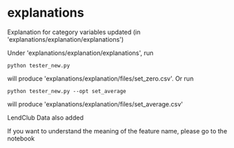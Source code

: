 # explanations

Explanation for category variables updated (in 'explanations/explanation/explanations')

Under 'explanations/explanation/explanations', run
~~~~ 
python tester_new.py 
~~~~
will produce 'explanations/explanation/files/set_zero.csv'.
Or run
~~~~ 
python tester_new.py --opt set_average
~~~~
will produce 'explanations/explanation/files/set_average.csv'

LendClub Data also added

If you want to understand the meaning of the feature name, please go to the notebook
